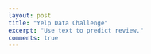 ```yaml
---
layout: post
title: "Yelp Data Challenge"
excerpt: "Use text to predict review."
comments: true
---
```



